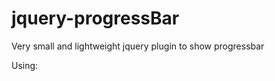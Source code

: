 jquery-progressBar
==================

Very small and lightweight jquery plugin to show progressbar

Using:
    <script type="text/javascript" src="http://code.jquery.com/jquery-1.9.0.min.js"></script>
    <script type="text/javascript" src="jquery-progressbar.js"></script>
    <script type="text/javascript">
        (function () {
            $(function () {
                $.progressBar({imagePath: "ajax-loader.gif"});
            })
        })();
    </script>
    <link type="text/css" rel="stylesheet" href="jquery-progress.css"></link>